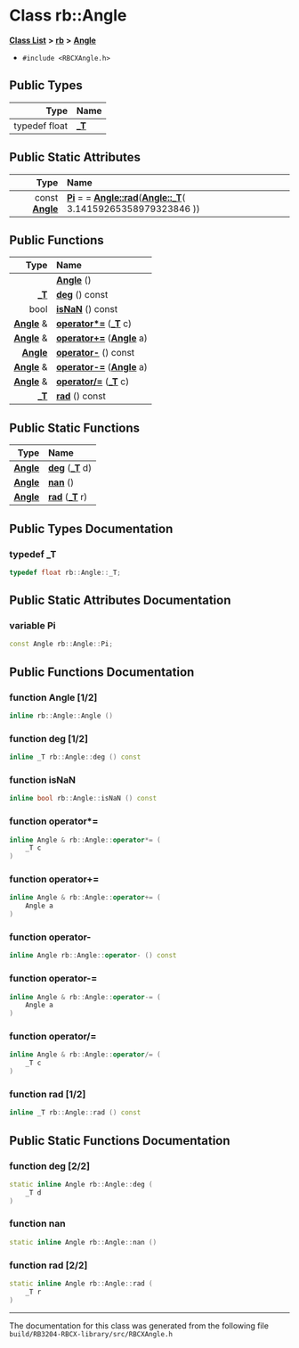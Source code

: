 
# Class rb::Angle


[**Class List**](annotated.md) **>** [**rb**](namespacerb.md) **>** [**Angle**](classrb_1_1_angle.md)





* `#include <RBCXAngle.h>`











## Public Types

| Type | Name |
| ---: | :--- |
| typedef float | [**\_T**](classrb_1_1_angle.md#typedef-t)  <br> |



## Public Static Attributes

| Type | Name |
| ---: | :--- |
|  const [**Angle**](classrb_1_1_angle.md) | [**Pi**](classrb_1_1_angle.md#variable-pi)   = = [**Angle::rad**](classrb_1_1_angle.md#function-rad-22)([**Angle::\_T**](classrb_1_1_angle.md#typedef-t)( 3.14159265358979323846 ))<br> |

## Public Functions

| Type | Name |
| ---: | :--- |
|   | [**Angle**](classrb_1_1_angle.md#function-angle-12) () <br> |
|  [**\_T**](classrb_1_1_angle.md#typedef-t) | [**deg**](classrb_1_1_angle.md#function-deg-12) () const<br> |
|  bool | [**isNaN**](classrb_1_1_angle.md#function-isnan) () const<br> |
|  [**Angle**](classrb_1_1_angle.md) & | [**operator\*=**](classrb_1_1_angle.md#function-operator) ([**\_T**](classrb_1_1_angle.md#typedef-t) c) <br> |
|  [**Angle**](classrb_1_1_angle.md) & | [**operator+=**](classrb_1_1_angle.md#function-operator_1) ([**Angle**](classrb_1_1_angle.md) a) <br> |
|  [**Angle**](classrb_1_1_angle.md) | [**operator-**](classrb_1_1_angle.md#function-operator_2) () const<br> |
|  [**Angle**](classrb_1_1_angle.md) & | [**operator-=**](classrb_1_1_angle.md#function-operator_3) ([**Angle**](classrb_1_1_angle.md) a) <br> |
|  [**Angle**](classrb_1_1_angle.md) & | [**operator/=**](classrb_1_1_angle.md#function-operator_4) ([**\_T**](classrb_1_1_angle.md#typedef-t) c) <br> |
|  [**\_T**](classrb_1_1_angle.md#typedef-t) | [**rad**](classrb_1_1_angle.md#function-rad-12) () const<br> |

## Public Static Functions

| Type | Name |
| ---: | :--- |
|  [**Angle**](classrb_1_1_angle.md) | [**deg**](classrb_1_1_angle.md#function-deg-22) ([**\_T**](classrb_1_1_angle.md#typedef-t) d) <br> |
|  [**Angle**](classrb_1_1_angle.md) | [**nan**](classrb_1_1_angle.md#function-nan) () <br> |
|  [**Angle**](classrb_1_1_angle.md) | [**rad**](classrb_1_1_angle.md#function-rad-22) ([**\_T**](classrb_1_1_angle.md#typedef-t) r) <br> |







## Public Types Documentation


### typedef \_T 


```cpp
typedef float rb::Angle::_T;
```


## Public Static Attributes Documentation


### variable Pi 


```cpp
const Angle rb::Angle::Pi;
```


## Public Functions Documentation


### function Angle [1/2]


```cpp
inline rb::Angle::Angle () 
```



### function deg [1/2]


```cpp
inline _T rb::Angle::deg () const
```



### function isNaN 


```cpp
inline bool rb::Angle::isNaN () const
```



### function operator\*= 


```cpp
inline Angle & rb::Angle::operator*= (
    _T c
) 
```



### function operator+= 


```cpp
inline Angle & rb::Angle::operator+= (
    Angle a
) 
```



### function operator- 


```cpp
inline Angle rb::Angle::operator- () const
```



### function operator-= 


```cpp
inline Angle & rb::Angle::operator-= (
    Angle a
) 
```



### function operator/= 


```cpp
inline Angle & rb::Angle::operator/= (
    _T c
) 
```



### function rad [1/2]


```cpp
inline _T rb::Angle::rad () const
```


## Public Static Functions Documentation


### function deg [2/2]


```cpp
static inline Angle rb::Angle::deg (
    _T d
) 
```



### function nan 


```cpp
static inline Angle rb::Angle::nan () 
```



### function rad [2/2]


```cpp
static inline Angle rb::Angle::rad (
    _T r
) 
```



------------------------------
The documentation for this class was generated from the following file `build/RB3204-RBCX-library/src/RBCXAngle.h`